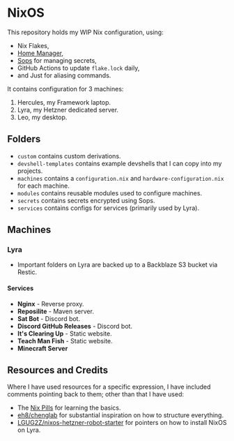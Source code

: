 # NixOS

This repository holds my WIP Nix configuration, using:

- Nix Flakes,
- [Home Manager](https://github.com/nix-community/home-manager),
- [Sops](https://github.com/Mic92/sops-nix) for managing secrets,
- GitHub Actions to update `flake.lock` daily,
- and Just for aliasing commands.

It contains configuration for 3 machines:

1. Hercules, my Framework laptop.
2. Lyra, my Hetzner dedicated server.
3. Leo, my desktop.

## Folders

- `custom` contains custom derivations.
- `devshell-templates` contains example devshells that I can copy into my projects.
- `machines` contains a `configuration.nix` and `hardware-configuration.nix` for each machine.
- `modules` contains reusable modules used to configure machines.
- `secrets` contains secrets encrypted using Sops.
- `services` contains configs for services (primarily used by Lyra).

## Machines

### Lyra

- Important folders on Lyra are backed up to a Backblaze S3 bucket via Restic.

#### Services

- **Nginx** - Reverse proxy.
- **Reposilite** - Maven server.
- **Sat Bot** - Discord bot.
- **Discord GitHub Releases** - Discord bot.
- **It's Clearing Up** - Static website.
- **Teach Man Fish** - Static website.
- **Minecraft Server**

## Resources and Credits

Where I have used resources for a specific expression, I have included comments pointing back to them; other than that I have used:

- The [Nix Pills](https://nixos.org/guides/nix-pills/) for learning the basics.
- [eh8/chenglab](https://github.com/eh8/chenglab) for substantial inspiration on how to structure everything.
- [LGUG2Z/nixos-hetzner-robot-starter](https://github.com/LGUG2Z/nixos-hetzner-robot-starter) for pointers on how to install NixOS on Lyra.
